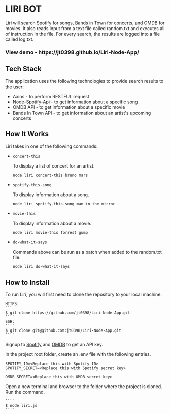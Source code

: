 # LIRI BOT

Liri will search Spotify for songs, Bands in Town for concerts, and OMDB for movies. It also reads input from a text file called random.txt and executes all of instruction in the file. For every search, the results are logged into a file called log.txt.

<h3>View demo - https://jt0398.github.io/Liri-Node-App/</h3>

## Tech Stack

The application uses the following technologies to provide search results to the user:

- Axios - to perform RESTFUL request
- Node-Spotify-Api - to get information about a specific song
- OMDB API - to get information about a specific movie
- Bands In Town API - to get information about an artist's upcoming concerts

## How It Works

Liri takes in one of the following commands:

- `concert-this`

  To display a list of concert for an artist.

  ```
  node liri concert-this bruno mars
  ```

- `spotify-this-song`

  To display information about a song.

  ```
  node liri spotify-this-song man in the mirror
  ```

- `movie-this`

  To display information about a movie.

  ```
  node liri movie-this forrest gump
  ```

- `do-what-it-says`

  Commands above can be run as a batch when added to the random.txt file.

  ```
  node liri do-what-it-says
  ```

## How to Install

To run Liri, you will first need to clone the repository to your local machine.

    HTTPS:
    ```
    $ git clone https://github.com/jt0398/Liri-Node-App.git
    ````
    SSH:
    ````
    $ git clone git@github.com:jt0398/Liri-Node-App.git
    ````

Signup to [Spotify](https://developer.spotify.com/documentation/web-api/quick-start/) and [OMDB](http://www.omdbapi.com/apikey.aspx?__EVENTTARGET=freeAcct&__EVENTARGUMENT=&__LASTFOCUS=&__VIEWSTATE=%2FwEPDwUKLTIwNDY4MTIzNQ9kFgYCAQ9kFgICBw8WAh4HVmlzaWJsZWhkAgIPFgIfAGhkAgMPFgIfAGhkGAEFHl9fQ29udHJvbHNSZXF1aXJlUG9zdEJhY2tLZXlfXxYDBQtwYXRyZW9uQWNjdAUIZnJlZUFjY3QFCGZyZWVBY2N0x0euvR%2FzVv1jLU3mGetH4R3kWtYKWACCaYcfoP1IY8g%3D&__VIEWSTATEGENERATOR=5E550F58&__EVENTVALIDATION=%2FwEdAAU5GG7XylwYou%2BzznFv7FbZmSzhXfnlWWVdWIamVouVTzfZJuQDpLVS6HZFWq5fYpioiDjxFjSdCQfbG0SWduXFd8BcWGH1ot0k0SO7CfuulN6vYN8IikxxqwtGWTciOwQ4e4xie4N992dlfbpyqd1D&at=freeAcct&Email=) to get an API key.

In the project root folder, create an .env file with the following entries.

```
SPOTIFY_ID=<Replace this with Spotify ID>
SPOTIFY_SECRET=<Replace this with Spotify secret key>

OMDB_SECRET=<Replace this with OMDB secret key>
```

Open a new terminal and browser to the folder where the project is cloned. Run the command.

    ````
    $ node liri.js
    ````
